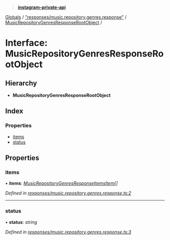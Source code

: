 > **[instagram-private-api](../README.md)**

[Globals](../globals.md) / ["responses/music.repository.genres.response"](../modules/_responses_music_repository_genres_response_.md) / [MusicRepositoryGenresResponseRootObject](_responses_music_repository_genres_response_.musicrepositorygenresresponserootobject.md) /

# Interface: MusicRepositoryGenresResponseRootObject

## Hierarchy

* **MusicRepositoryGenresResponseRootObject**

## Index

### Properties

* [items](_responses_music_repository_genres_response_.musicrepositorygenresresponserootobject.md#items)
* [status](_responses_music_repository_genres_response_.musicrepositorygenresresponserootobject.md#status)

## Properties

###  items

• **items**: *[MusicRepositoryGenresResponseItemsItem](_responses_music_repository_genres_response_.musicrepositorygenresresponseitemsitem.md)[]*

*Defined in [responses/music.repository.genres.response.ts:2](https://github.com/Nerixyz/instagram-private-api/blob/e5037ee/src/responses/music.repository.genres.response.ts#L2)*

___

###  status

• **status**: *string*

*Defined in [responses/music.repository.genres.response.ts:3](https://github.com/Nerixyz/instagram-private-api/blob/e5037ee/src/responses/music.repository.genres.response.ts#L3)*